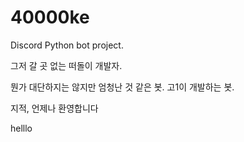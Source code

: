# 40000ke
Discord Python bot project.

그저 갈 곳 없는 떠돌이 개발자.

뭔가 대단하지는 않지만 엄청난 것 같은 봇.
고1이 개발하는 봇.

지적, 언제나 환영합니다

helllo
